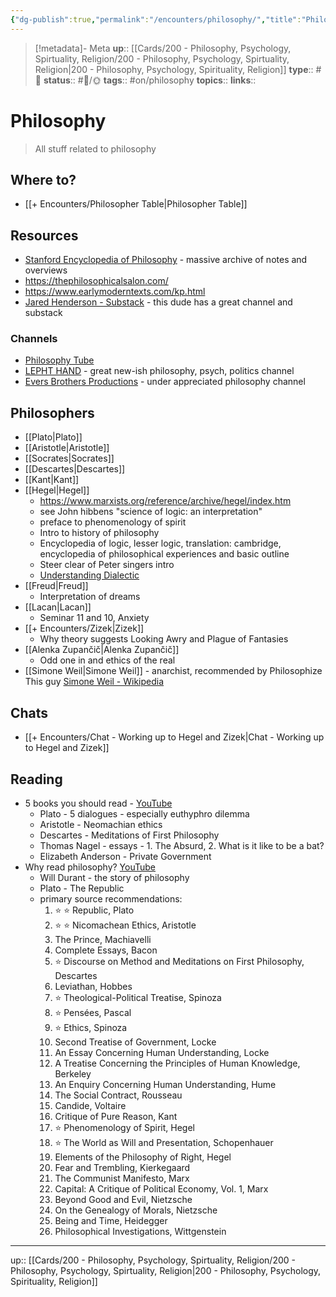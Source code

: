 ```yaml
---
{"dg-publish":true,"permalink":"/encounters/philosophy/","title":"Philosophy"}
---
```


> [!metadata]- Meta
> **up**:: [[Cards/200 - Philosophy, Psychology, Spirtuality, Religion/200 - Philosophy, Psychology, Spirtuality, Religion\|200 - Philosophy, Psychology, Spirituality, Religion]]
> **type**:: #📝 
> **status**:: #📝/🌞
> **tags**:: #on/philosophy
> **topics**:: 
> **links**::


# Philosophy

> All stuff related to philosophy

## Where to?
- [[+ Encounters/Philosopher Table\|Philosopher Table]]

## Resources
- [Stanford Encyclopedia of Philosophy](https://plato.stanford.edu/index.html) - massive archive of notes and overviews
- https://thephilosophicalsalon.com/
- https://www.earlymoderntexts.com/kp.html
- [Jared Henderson - Substack](https://substack.com/@jaredhenderson?r=1t9e3k&utm_medium=ios&utm_source=profile) - this dude has a great channel and substack 

### Channels
- [Philosophy Tube](https://youtube.com/@philosophytube?si=5SffQYWE1LU36mNZ)
- [LEPHT HAND](https://youtube.com/@lephthand?si=qglrboDMw0jmfVDV) - great new-ish philosophy, psych, politics channel
- [Evers Brothers Productions](https://youtube.com/@eversbrothersproductions1476?si=BsAMNx7GCOMdXh3q) - under appreciated philosophy channel

## Philosophers
- [[Plato\|Plato]]
- [[Aristotle\|Aristotle]]
- [[Socrates\|Socrates]]
- [[Descartes\|Descartes]]
- [[Kant\|Kant]]
- [[Hegel\|Hegel]]
	- https://www.marxists.org/reference/archive/hegel/index.htm
	- see John hibbens "science of logic: an interpretation"
	- preface to phenomenology of spirit
	- Intro to history of philosophy
	- Encyclopedia of logic, lesser logic, translation: cambridge, encyclopedia of philosophical experiences and basic outline
	- Steer clear of Peter singers intro
	- [Understanding Dialectic](https://youtu.be/caL0T1V_FjE?si=21EPnW0aGSGcTowe)
- [[Freud\|Freud]]
	- Interpretation of dreams 
- [[Lacan\|Lacan]] 
	- Seminar 11 and 10, Anxiety
- [[+ Encounters/Zizek\|Zizek]]
	- Why theory suggests Looking Awry and Plague of Fantasies
- [[Alenka Zupančič\|Alenka Zupančič]] 
	- Odd one in and ethics of the real
- [[Simone Weil\|Simone Weil]] - anarchist, recommended by Philosophize This guy [Simone Weil - Wikipedia](https://en.m.wikipedia.org/wiki/Simone_Weil)

## Chats
- [[+ Encounters/Chat - Working up to Hegel and Zizek\|Chat - Working up to Hegel and Zizek]]

## Reading

- 5 books you should read - [YouTube](https://youtu.be/ut6Hhj2jy-M?si=fBGorHqr-9nRDK97)
	- Plato - 5 dialogues - especially euthyphro dilemma
	- Aristotle - Neomachian ethics
	- Descartes - Meditations of First Philosophy
	- Thomas Nagel - essays - 1. The Absurd, 2. What is it like to be a bat?
	- Elizabeth Anderson - Private Government
- Why read philosophy? [YouTube](https://youtu.be/GlXi2nuu2KM?si=VA0ZWIXra7VQgCa_)
	- Will Durant - the story of philosophy
	- Plato - The Republic
	- primary source recommendations:
		1. ⭐️ ⭐️ Republic, Plato
		2. ⭐️ ⭐️ Nicomachean Ethics, Aristotle
		3. The Prince, Machiavelli
		4. Complete Essays, Bacon
		5. ⭐️ Discourse on Method and Meditations on First Philosophy, Descartes
		6. Leviathan, Hobbes
		7. ⭐️ Theological-Political Treatise, Spinoza
		8. ⭐️ Pensées, Pascal
		9. ⭐️ Ethics, Spinoza
		10. Second Treatise of Government, Locke
		11. An Essay Concerning Human Understanding, Locke
		12. A Treatise Concerning the Principles of Human Knowledge, Berkeley
		13. An Enquiry Concerning Human Understanding, Hume
		14. The Social Contract, Rousseau
		15. Candide, Voltaire
		16. Critique of Pure Reason, Kant
		17. ⭐️ Phenomenology of Spirit, Hegel
		18. ⭐️ The World as Will and Presentation, Schopenhauer
		19. Elements of the Philosophy of Right, Hegel
		20. Fear and Trembling, Kierkegaard
		21. The Communist Manifesto, Marx
		22. Capital: A Critique of Political Economy, Vol. 1, Marx
		23. Beyond Good and Evil, Nietzsche
		24. On the Genealogy of Morals, Nietzsche
		25. Being and Time, Heidegger
		26. Philosophical Investigations, Wittgenstein


---
up:: [[Cards/200 - Philosophy, Psychology, Spirtuality, Religion/200 - Philosophy, Psychology, Spirtuality, Religion\|200 - Philosophy, Psychology, Spirituality, Religion]]

